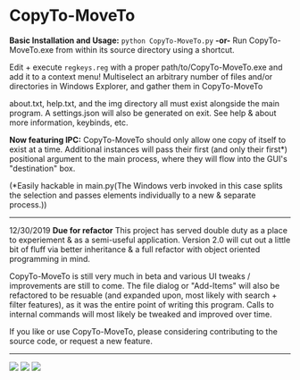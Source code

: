 # CopyTo-MoveTo

**Basic Installation and Usage:**
`python CopyTo-MoveTo.py`
**-or-**
Run CopyTo-MoveTo.exe from within its source directory using a shortcut.

Edit + execute `regkeys.reg` with a proper path/to/CopyTo-MoveTo.exe and add it to a context menu! Multiselect an arbitrary number of files and/or directories in Windows Explorer, and gather them in CopyTo-MoveTo

about.txt, help.txt, and the img directory all must exist alongside the main program. A settings.json will also be generated on exit. See help & about more information, keybinds, etc.

**Now featuring IPC:** CopyTo-MoveTo should only allow one copy of itself to exist at a time. Additional instances will pass their first (and only their first*) positional argument to the main process, where they will flow into the GUI's "destination" box.

(*Easily hackable in main.py(The Windows verb invoked in this case splits the selection and passes elements individually to a new & separate process.))

***
12/30/2019
**Due for refactor** 
This project has served double duty as a place to experiement & as a semi-useful application. Version 2.0 will cut out a little bit of fluff via better inheritance & a full refactor with object oriented programming in mind.

CopyTo-MoveTo is still very much in beta and various UI tweaks / improvements are still to come. The file dialog or "Add-Items" will also be refactored to be resuable (and expanded upon, most likely with search + filter features), as it was the entire point of writing this program. Calls to internal commands will most likely be tweaked and improved over time.

If you like or use CopyTo-MoveTo, please considering contributing to the source code, or request a new feature.
***
![](https://i.imgur.com/MVXhTZD.png)
![](https://i.imgur.com/1X8c48Y.png)
![](https://i.imgur.com/XLXe8Nc.png)
